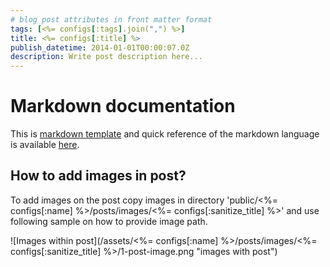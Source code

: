 ```yaml
---
# blog post attributes in front matter format
tags: [<%= configs[:tags].join(",") %>]
title: <%= configs[:title] %>
publish_datetime: 2014-01-01T00:00:07.0Z
description: Write post description here...
---
```


# Markdown documentation

This is [markdown template](http://kramdown.gettalong.org/index.html) and quick reference of the markdown language is available [here](http://kramdown.gettalong.org/quickref.html).

## How to add images in post?

To add images on the post copy images in directory 'public/<%= configs[:name] %>/posts/images/<%= configs[:sanitize_title] %>' and use following sample on how to provide image path.

![Images within post](/assets/<%= configs[:name] %>/posts/images/<%= configs[:sanitize_title] %>/1-post-image.png "images with post")






